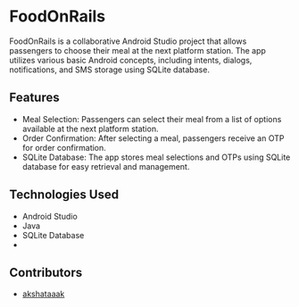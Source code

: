 # FoodOnRails
FoodOnRails is a collaborative Android Studio project that allows passengers to choose their meal at the next platform station. The app utilizes various basic Android concepts, including intents, dialogs, notifications, and SMS storage using SQLite database.

## Features
- Meal Selection: Passengers can select their meal from a list of options available at the next platform station.
- Order Confirmation: After selecting a meal, passengers receive an OTP for order confirmation.
- SQLite Database: The app stores meal selections and OTPs using SQLite database for easy retrieval and management.

## Technologies Used
- Android Studio
- Java
- SQLite Database
- 
## Contributors
- [akshataaak](https://github.com/akshataaak)
